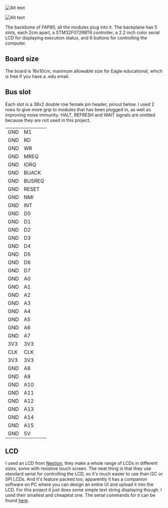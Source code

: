 ![Alt text](http://i.imgur.com/8QYtGAD.jpg)

![Alt text](http://i.imgur.com/BP13ZbK.jpg)


The backbone of FAP80, all the modules plug into it. The backplane has 5 slots, each 2cm apart, a STM32F072RBT6 controller, a 2.2 inch color serial LCD for displaying execution status, and 6 buttons for controlling the computer.

## Board size
The board is 16x10cm, maximum allowable size for Eagle educational, which is free if you have a .edu email.

## Bus slot
Each slot is a 38x2 double row female pin header, pinout below.
I used 2 rows to give more grip to modules that has been plugged in, as well as improving noise immunity. HALT, REFRESH and WAIT signals are omitted because they are not used in this project.


|     |        | 
|-----|--------| 
| GND | M1     | 
| GND | RD     | 
| GND | WR     | 
| GND | MREQ   | 
| GND | IORQ   | 
| GND | BUACK  | 
| GND | BUSREQ | 
| GND | RESET  | 
| GND | NMI    | 
| GND | INT    | 
| GND | D0     | 
| GND | D1     | 
| GND | D2     | 
| GND | D3     | 
| GND | D4     | 
| GND | D5     | 
| GND | D6     | 
| GND | D7     | 
| GND | A0     | 
| GND | A1     | 
| GND | A2     | 
| GND | A3     | 
| GND | A4     | 
| GND | A5     | 
| GND | A6     | 
| GND | A7     | 
| 3V3 | 3V3    | 
| CLK | CLK    | 
| 3V3 | 3V3    | 
| GND | A8     | 
| GND | A9     | 
| GND | A10    | 
| GND | A11    | 
| GND | A12    | 
| GND | A13    | 
| GND | A14    | 
| GND | A15    | 
| GND | 5V     | 

## LCD
I used an LCD from [Nextion](https://www.itead.cc/wiki/Nextion_HMI_Solution), they make a whole range of LCDs in different sizes, some with resistive touch screen. The neat thing is that they use standard serial for controlling the LCD, so it's much easier to use than I2C or SPI LCDs. And it's feature packed too, apparently it has a companion software on PC where you can design an entire UI and upload it into the LCD. For this project it just does some simple text string displaying though. I used their smallest and cheapest one. The serial commands for it can be found [here](https://www.itead.cc/wiki/Nextion_Instruction_Set).
